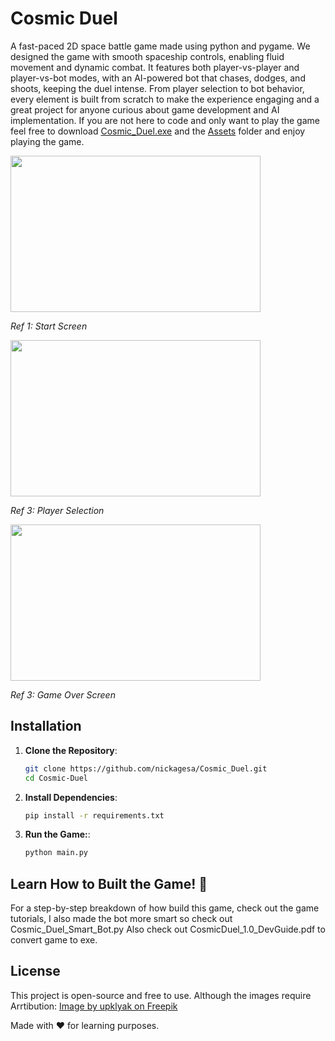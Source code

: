 # Cosmic Duel
A fast-paced 2D space battle game made using python and pygame. 
We designed the game with smooth spaceship controls, enabling fluid movement and dynamic combat. 
It features both player-vs-player and player-vs-bot modes, with an AI-powered bot that chases, dodges, and shoots, keeping the duel intense. 
From player selection to bot behavior, every element is built from scratch to make the experience engaging and a great project for anyone curious about game development and AI implementation. If you are not here to code and only want to play the game feel free to download <a href="https://github.com/nickagesa/Cosmic_Duel/blob/main/Cosmic_Duel.exe">Cosmic_Duel.exe</a> and the <a href="https://github.com/nickagesa/Cosmic_Duel/tree/main/Assets">Assets</a> folder and enjoy playing the game.

<img src="https://github.com/user-attachments/assets/7b1e86d9-8072-451e-ad2f-e544da7722b5" width="400" height="250" />

*Ref 1: Start Screen*

<img src="https://github.com/user-attachments/assets/f00bbdc5-36c8-4e28-a47d-6de3e8fdd42c" width="400" height="250" />

*Ref 3: Player Selection*

<img src="https://github.com/user-attachments/assets/999359f8-bbbd-4e08-a20b-bdd9383f6dd8" width="400" height="250" />

*Ref 3: Game Over Screen*
## Installation

1. **Clone the Repository**:
   ```sh
   git clone https://github.com/nickagesa/Cosmic_Duel.git
   cd Cosmic-Duel

2. **Install Dependencies**:
   ```sh
   pip install -r requirements.txt

3. **Run the Game:**:
   ```sh
   python main.py
   
## Learn How to Built the Game! 📖
For a step-by-step breakdown of how build this game, check out the game tutorials, I also made the bot more smart so check out Cosmic_Duel_Smart_Bot.py 
Also check out CosmicDuel_1.0_DevGuide.pdf to convert game to exe.

## License
This project is open-source and free to use. 
Although the images require Arrtibution:
<a href="https://www.freepik.com/free-vector/alien-planet-landscape-space-game-background-fantasy-wallpaper-with-galaxy-planet-ground-with-rocks-lava-night-cosmic-scene-mars-surface-nebula-vector-cartoon-illustration_63878340.htm#fromView=keyword&page=2&position=21&uuid=76a07908-2d3f-436c-8834-e2f10d65397c&query=Animated+Space+Background">Image by upklyak on Freepik</a>


Made with ❤️ for learning purposes.
